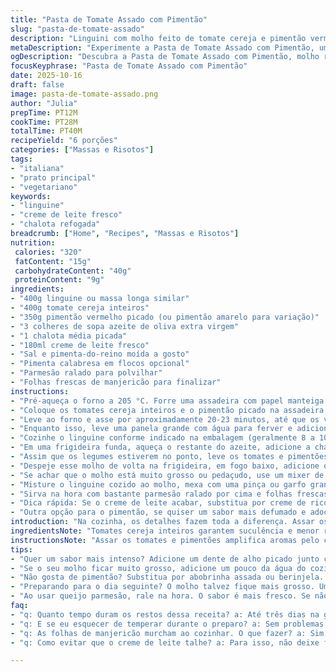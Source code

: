 ```yaml
---
title: "Pasta de Tomate Assado com Pimentão"
slug: "pasta-de-tomate-assado"
description: "Linguini com molho feito de tomate cereja e pimentão vermelho assados, combinados com uma base cremosa de creme de leite fresco e chalotas refogadas. O resultado tem textura rústica, cor vibrante e sabor que mistura o adocicado, a leve acidez e o toque de pimenta. Serve seis. Técnica envolve assar vegetais para intensificar aroma e sabor, processar para molho a meia textura, finalizando com parmesão e manjericão para frescor."
metaDescription: "Experimente a Pasta de Tomate Assado com Pimentão, um prato com sabores vibrantes, textura rústica e aroma irresistível. Rende seis porções."
ogDescription: "Descubra a Pasta de Tomate Assado com Pimentão, molho rústico e sabor marcante. Ideal para qualquer ocasião com um toque italiano."
focusKeyphrase: "Pasta de Tomate Assado com Pimentão"
date: 2025-10-16
draft: false
image: pasta-de-tomate-assado.png
author: "Julia"
prepTime: PT12M
cookTime: PT28M
totalTime: PT40M
recipeYield: "6 porções"
categories: ["Massas e Risotos"]
tags:
- "italiana"
- "prato principal"
- "vegetariano"
keywords:
- "linguine"
- "creme de leite fresco"
- "chalota refogada"
breadcrumb: ["Home", "Recipes", "Massas e Risotos"]
nutrition: 
 calories: "320"
 fatContent: "15g"
 carbohydrateContent: "40g"
 proteinContent: "9g"
ingredients:
- "400g linguine ou massa longa similar"
- "400g tomate cereja inteiros"
- "350g pimentão vermelho picado (ou pimentão amarelo para variação)"
- "3 colheres de sopa azeite de oliva extra virgem"
- "1 chalota média picada"
- "180ml creme de leite fresco"
- "Sal e pimenta-do-reino moída a gosto"
- "Pimenta calabresa em flocos opcional"
- "Parmesão ralado para polvilhar"
- "Folhas frescas de manjericão para finalizar"
instructions:
- "Pré-aqueça o forno a 205 °C. Forre uma assadeira com papel manteiga ou alumínio, evita sujeira e ajuda uniformizar o calor."
- "Coloque os tomates cereja inteiros e o pimentão picado na assadeira, regue com 1 a 2 colheres de azeite e tempere com sal e pimenta. Misture tudo para que fiquem bem untados. Não precisa cortar tomates; mantém suculência e evita ressecamento."
- "Leve ao forno e asse por aproximadamente 20-23 minutos, até que os vegetais estejam macios e com a pele do tomate começando a enrugar. Observe os tomates - quando começarem a murchar, é sinal que já aprofundou o sabor."
- "Enquanto isso, leve uma panela grande com água para ferver e adicione uma boa pitada de sal grosso. A massa precisa estar salgada para equilibrar o molho."
- "Cozinhe o linguine conforme indicado na embalagem (geralmente 8 a 10 minutos), escorra e reserve numa peneira ou escorredor."
- "Em uma frigideira funda, aqueça o restante do azeite, adicione a chalota picada e refogue em fogo médio-baixo por 4 a 6 minutos. Chalota deve ficar translúcida, macia e perfumada, não dourar demais para não amargar."
- "Assim que os legumes estiverem no ponto, leve os tomates e pimentões com as chalotas para um processador de alimentos e pulse até formar uma espécie de molho rústico – ainda com pedaços, mas incorporado. Se quiser usar o liquidificador, pulse com cuidado para não virar sopa."
- "Despeje esse molho de volta na frigideira, em fogo baixo, adicione o creme de leite e mexa lentamente. Deixe aquecer até começar a levantar fervura — cuidadoso para não ferver vigorosamente, senão o creme talha."
- "Se achar que o molho está muito grosso ou pedaçudo, use um mixer de mão para deixar mais uniforme, mas não muito líquido para preservar a textura caseira."
- "Misture o linguine cozido ao molho, mexa com uma pinça ou garfo grande para envolver tudo. Prove e ajuste sal, pimenta e flocos de pimenta calabresa se quiser uma pitada picante."
- "Sirva na hora com bastante parmesão ralado por cima e folhas frescas de manjericão picadas ou inteiras para aroma vibrante e toque herbal."
- "Dica rápida: Se o creme de leite acabar, substitua por creme de ricota diluído em leite morno, vai trazer leveza e menos gordura, interessante para variar."
- "Outra opção para o pimentão, se quiser um sabor mais defumado e adocicado, use pimentão vermelho assado em conserva, escorra bem antes de usar."
introduction: "Na cozinha, os detalhes fazem toda a diferença. Assar os tomates e pimentões junta nessa receita traz um aroma de forno que invade a casa, um cheiro que prende, sabe? A pele dos tomates enrugada e soltando suco define o ponto bom pra pele não quebrar na panela. Quando comecei a experimentar, descobri que não precisa cortar o tomate nem precisar daquelas técnicas mirabolantes, só deixar o calor fazer o seu papel. Aquela chalota, refogada devagar, dá um fundo adocicado que casa com o creme de leite – achei a combinação mais suave que usar cebola comum. Esse molho não é daqueles que grudam pesado, é leve, com pedaços para sentir, e o toque do parmesão e manjericão fresquinho fecha com chave de ouro. No final, é simples, caseiro e cheio de sabor de verdade."
ingredientsNote: "Tomates cereja inteiros garantem suculência e menor risco de ressecar, o que arruína molho assado. Pimentão vermelho é clássico, mas substitua pelo amarelo para doçura diferente ou até pimentão defumado em conserva para realçar notas profundas. A chalota passa longe do amargor da cebola, por isso prefira aqui. Prefira azeite de boa qualidade para não mascarar o sabor original dos vegetais. Creme de leite fresco é tradicional e traz cremosidade, mas pode usar creme de ricota diluído se quiser leveza. O parmesão deve ser ralado na hora – ajuda a derreter melhor e adiciona um sabor intenso. Sal e pimenta, fundamentais, ajustam dependendo do quanto o tomate já tiver acidez."
instructionsNote: "Assar os tomates e pimentões amplifica aromas pelo calor seco, importante não passar do ponto para não secar demais. O processo de refogar chalota precisa ser lento e com fogo baixo para desenvolver sabor, não dourar nem queimar. Usar processador cria textura rústica, trazendo pedaços vivos, se preferir molho liso, passe com mixer depois. Na mistura do creme, o segredo é não ferver forte para o creme não coalhar. Incorporar a massa ao molho quente faz com que cada fio fique envolvido de forma homogênea. Ajustes de sal e pimenta são fundamentais por causa da variação natural dos tomates. Use manjericão fresco só na hora de servir para preservar aroma e cor, não cozinhe junto."
tips:
- "Quer um sabor mais intenso? Adicione um dente de alho picado junto com as chalotas. Isso faz diferença. O aroma é irresistível. Mas cuidado com o ponto. Não deixe dourar demais. A ideia é manter a leveza."
- "Se o seu molho ficar muito grosso, adicione um pouco da água do cozimento da massa. Isso ajuda a soltar a mistura e evita que fique pesado. Use o que sobrou da panela. Mas não meia-xícara, apenas um pouco. É questão de tato."
- "Não gosta de pimentão? Substitua por abobrinha assada ou berinjela. Tem que ajustar o tempo de forno. Berinjela é mais úmida. Por isso, diminua o tempo um pouco. Você consegue testar. Vegetais devem harmonizar."
- "Preparando para o dia seguinte? O molho talvez fique mais grosso. Uma colher de água na hora de aquecer resolve. Reaqueça devagar para não quebrar o creme. Não tenha pressa e siga com calma. Os sabores se intensifcam."
- "Ao usar queijo parmesão, rale na hora. O sabor é mais fresco. Se não tiver, use pecorino. Por fim, use queijo vegano se preferir. O importante é que você use algo que derreta bem e tenha sabor."
faq:
- "q: Quanto tempo duram os restos dessa receita? a: Até três dias na geladeira. Não esqueçam de armazenar em recipiente hermético. Pode ressecar. Não é bom. Para congelar, coloque em porções menores."
- "q: E se eu esquecer de temperar durante o preparo? a: Sem problemas. Sempre pode ajustar. Adicione sal e pimenta na hora de servir. Prove antes. A vida é feita de correções. Mas não exagere. É fácil errar."
- "q: As folhas de manjericão murcham ao cozinhar. O que fazer? a: Sim, é verdade. Nesse caso, coloque só na hora de servir. Isso preserva aroma e frescor. Você sente a diferença. Habilidade na cozinha é também isso."
- "q: Como evitar que o creme de leite talhe? a: Para isso, não deixe ferver forte. Mantenha o fogo baixo. Se quebrar, bata com o mixer. Não permite que a gordura se separe. Acabe com o risco de ter que jogar fora. Sempre melhor prevenir."

---
```

